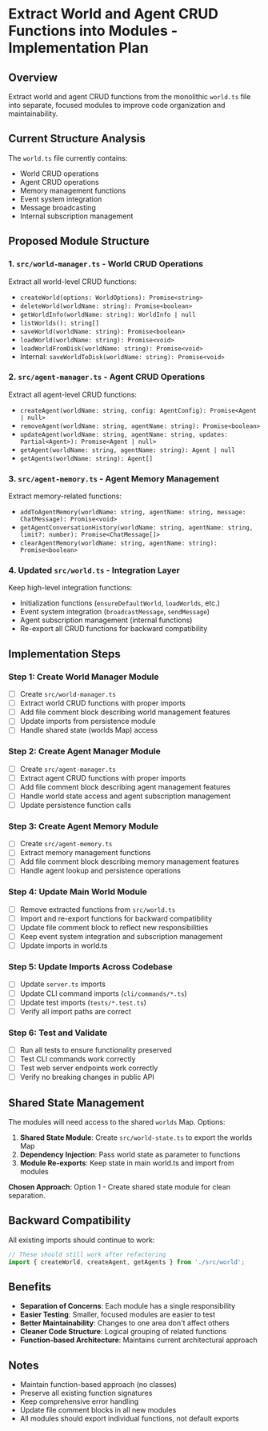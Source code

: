 # Extract World and Agent CRUD Functions into Modules - Implementation Plan

## Overview
Extract world and agent CRUD functions from the monolithic `world.ts` file into separate, focused modules to improve code organization and maintainability.

## Current Structure Analysis
The `world.ts` file currently contains:
- World CRUD operations
- Agent CRUD operations  
- Memory management functions
- Event system integration
- Message broadcasting
- Internal subscription management

## Proposed Module Structure

### 1. `src/world-manager.ts` - World CRUD Operations
Extract all world-level CRUD functions:
- `createWorld(options: WorldOptions): Promise<string>`
- `deleteWorld(worldName: string): Promise<boolean>`
- `getWorldInfo(worldName: string): WorldInfo | null`
- `listWorlds(): string[]`
- `saveWorld(worldName: string): Promise<boolean>`
- `loadWorld(worldName: string): Promise<void>`
- `loadWorldFromDisk(worldName: string): Promise<void>`
- Internal: `saveWorldToDisk(worldName: string): Promise<void>`

### 2. `src/agent-manager.ts` - Agent CRUD Operations
Extract all agent-level CRUD functions:
- `createAgent(worldName: string, config: AgentConfig): Promise<Agent | null>`
- `removeAgent(worldName: string, agentName: string): Promise<boolean>`
- `updateAgent(worldName: string, agentName: string, updates: Partial<Agent>): Promise<Agent | null>`
- `getAgent(worldName: string, agentName: string): Agent | null`
- `getAgents(worldName: string): Agent[]`

### 3. `src/agent-memory.ts` - Agent Memory Management
Extract memory-related functions:
- `addToAgentMemory(worldName: string, agentName: string, message: ChatMessage): Promise<void>`
- `getAgentConversationHistory(worldName: string, agentName: string, limit?: number): Promise<ChatMessage[]>`
- `clearAgentMemory(worldName: string, agentName: string): Promise<boolean>`

### 4. Updated `src/world.ts` - Integration Layer
Keep high-level integration functions:
- Initialization functions (`ensureDefaultWorld`, `loadWorlds`, etc.)
- Event system integration (`broadcastMessage`, `sendMessage`)
- Agent subscription management (internal functions)
- Re-export all CRUD functions for backward compatibility

## Implementation Steps

### Step 1: Create World Manager Module
- [ ] Create `src/world-manager.ts`
- [ ] Extract world CRUD functions with proper imports
- [ ] Add file comment block describing world management features
- [ ] Update imports from persistence module
- [ ] Handle shared state (worlds Map) access

### Step 2: Create Agent Manager Module  
- [ ] Create `src/agent-manager.ts`
- [ ] Extract agent CRUD functions with proper imports
- [ ] Add file comment block describing agent management features
- [ ] Handle world state access and agent subscription management
- [ ] Update persistence function calls

### Step 3: Create Agent Memory Module
- [ ] Create `src/agent-memory.ts` 
- [ ] Extract memory management functions
- [ ] Add file comment block describing memory management features
- [ ] Handle agent lookup and persistence operations

### Step 4: Update Main World Module
- [ ] Remove extracted functions from `src/world.ts`
- [ ] Import and re-export functions for backward compatibility
- [ ] Update file comment block to reflect new responsibilities
- [ ] Keep event system integration and subscription management
- [ ] Update imports in world.ts

### Step 5: Update Imports Across Codebase
- [ ] Update `server.ts` imports
- [ ] Update CLI command imports (`cli/commands/*.ts`)
- [ ] Update test imports (`tests/*.test.ts`)
- [ ] Verify all import paths are correct

### Step 6: Test and Validate
- [ ] Run all tests to ensure functionality preserved
- [ ] Test CLI commands work correctly
- [ ] Test web server endpoints work correctly
- [ ] Verify no breaking changes in public API

## Shared State Management
The modules will need access to the shared `worlds` Map. Options:
1. **Shared State Module**: Create `src/world-state.ts` to export the worlds Map
2. **Dependency Injection**: Pass world state as parameter to functions
3. **Module Re-exports**: Keep state in main world.ts and import from modules

**Chosen Approach**: Option 1 - Create shared state module for clean separation.

## Backward Compatibility
All existing imports should continue to work:
```typescript
// These should still work after refactoring
import { createWorld, createAgent, getAgents } from './src/world';
```

## Benefits
- **Separation of Concerns**: Each module has a single responsibility
- **Easier Testing**: Smaller, focused modules are easier to test
- **Better Maintainability**: Changes to one area don't affect others
- **Cleaner Code Structure**: Logical grouping of related functions
- **Function-based Architecture**: Maintains current architectural approach

## Notes
- Maintain function-based approach (no classes)
- Preserve all existing function signatures
- Keep comprehensive error handling
- Update file comment blocks in all new modules
- All modules should export individual functions, not default exports
